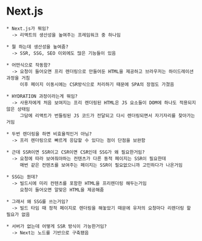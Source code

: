 Next.js
===============

    * Next.js가 뭐임?
      -> 리액트의 생산성을 높여주는 프레임워크 중 하나임
    
    * 뭘 하는데 생산성을 높여줌?
      -> SSR, SSG, SEO 이외에도 많은 기능들이 있음

    * 어떤식으로 작동함?
      -> 요청이 들어오면 프리 렌더링으로 만들어둔 HTML을 제공하고 브라우저는 하이드레이션 과정을 거침 
         이후 페이지 이동시에는 CSR방식으로 처리하기 때문에 SPA의 장점도 가졌음

    * HYDRATION 과정이라는게 뭐임?
      -> 사용자에게 처음 보여지는 프리 렌더링된 HTML은 JS 요소들이 DOM에 하나도 적용되지 않은 상태임
         그담에 리액트가 번들링된 JS 코드가 전달되고 다시 렌더링되면서 자기자리를 찾아가는 거임

    * 두번 렌더링을 하면 비효율적인거 아님?
      -> 프리 렌더링으로 빠르게 응답할 수 있다는 점이 단점을 보완함

    * 근데 SSR이면 SSR이고 CSR이면 CSR인데 SSG가 왜 필요한거임?
      -> 요청에 따라 보여줘야하는 컨텐츠가 다른 동적 페이지는 SSR이 필요한데 
         매번 같은 컨텐츠를 보여주는 페이지는 SSR이 필요없으니까 고민하다가 나온거임

    * SSG는 뭔데?
      -> 빌드시에 미리 컨텐츠를 포함한 HTML을 프리렌더링 해두는거임
         요청이 들어오면 알맞은 HTML을 제공해줌

    * 그래서 왜 SSG를 쓰는거임?
      -> 빌드 타임 때 정적 페이지로 렌더링을 해놓았기 때문에 유저의 요청마다 리렌더링 할 필요가 없음

    * 서버가 없는데 어떻게 SSR 방식이 가능한거임?
      -> Next는 노드를 기반으로 구축됐음
